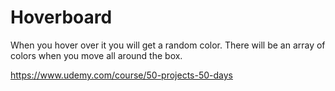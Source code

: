 # Hoverboard


When you hover over it you will get a random color. There will be an array of colors when you move all around the box.


https://www.udemy.com/course/50-projects-50-days
